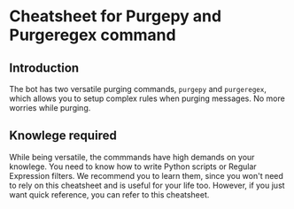 # Cheatsheet for Purgepy and Purgeregex command

## Introduction

The bot has two versatile purging commands, `purgepy` and `purgeregex`, which allows you to setup complex rules when purging messages. No more worries while purging.

## Knowlege required

While being versatile, the commmands have high demands on your knowlege. You need to know how to write Python scripts or Regular Expression filters.
We recommend you to learn them, since you won't need to rely on this cheatsheet and is useful for your life too. However, if you just want quick reference, you can refer to this cheatsheet.
